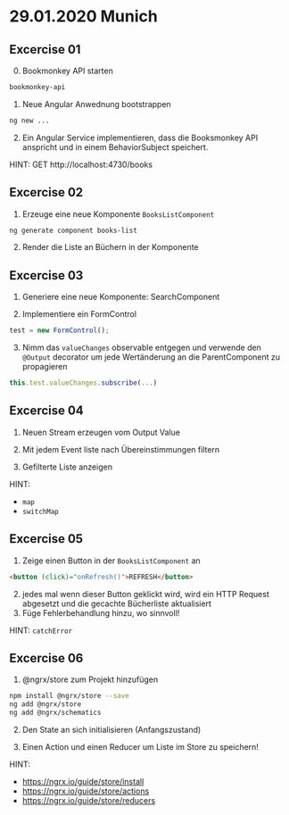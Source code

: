 # 29.01.2020 Munich

## Excercise 01

0. Bookmonkey API starten

```sh
bookmonkey-api
```

1. Neue Angular Anwednung bootstrappen

```sh
ng new ...
```

2. Ein Angular Service implementieren, dass die Booksmonkey API anspricht und in einem BehaviorSubject speichert.

HINT:
GET http://localhost:4730/books

## Excercise 02

1.  Erzeuge eine neue Komponente `BooksListComponent`

```sh
ng generate component books-list
```

2.  Render die Liste an Büchern in der Komponente

## Excercise 03

1. Generiere eine neue Komponente: SearchComponent

2. Implementiere ein FormControl

```ts
test = new FormControl();
```

3. Nimm das `valueChanges` observable entgegen und verwende den
   `@Output` decorator um jede Wertänderung an die ParentComponent zu propagieren

```ts
this.test.valueChanges.subscribe(...)
```

## Excercise 04

1. Neuen Stream erzeugen vom Output Value

2. Mit jedem Event liste nach Übereinstimmungen filtern

3. Gefilterte Liste anzeigen

HINT:

- `map`
- `switchMap`

## Excercise 05

1. Zeige einen Button in der `BooksListComponent` an

```html
<button (click)="onRefresh()">REFRESH</button>
```

2. jedes mal wenn dieser Button geklickt wird, wird ein HTTP Request abgesetzt und die gecachte Bücherliste aktualisiert
3. Füge Fehlerbehandlung hinzu, wo sinnvoll!

HINT: `catchError`

## Excercise 06

1. @ngrx/store zum Projekt hinzufügen

```sh
npm install @ngrx/store --save
ng add @ngrx/store
ng add @ngrx/schematics
```

2. Den State an sich initialisieren (Anfangszustand)

3. Einen Action und einen Reducer um Liste im Store zu speichern!

HINT:

- https://ngrx.io/guide/store/install
- https://ngrx.io/guide/store/actions
- https://ngrx.io/guide/store/reducers
